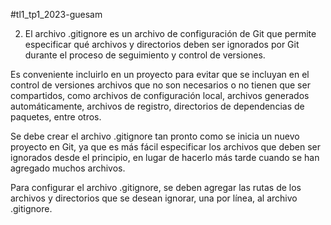 #tl1_tp1_2023-guesam

2. El archivo .gitignore es un archivo de configuración de Git que permite especificar qué archivos y directorios deben ser ignorados por Git durante el proceso de seguimiento y control de versiones.

Es conveniente incluirlo en un proyecto para evitar que se incluyan en el control de versiones archivos que no son necesarios o no tienen que ser compartidos, como archivos de configuración local, archivos generados automáticamente, archivos de registro, directorios de dependencias de paquetes, entre otros.

Se debe crear el archivo .gitignore tan pronto como se inicia un nuevo proyecto en Git, ya que es más fácil especificar los archivos que deben ser ignorados desde el principio, en lugar de hacerlo más tarde cuando se han agregado muchos archivos.

Para configurar el archivo .gitignore, se deben agregar las rutas de los archivos y directorios que se desean ignorar, una por línea, al archivo .gitignore.